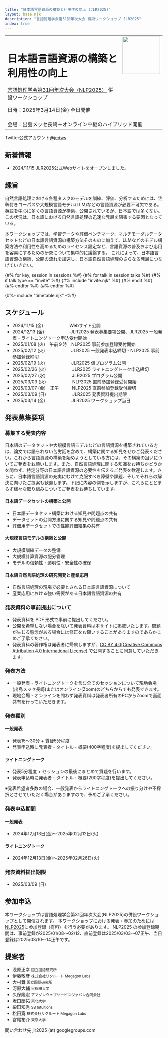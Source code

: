 ```yaml
---
title: "日本語言語資源の構築と利用性の向上 (JLR2025)"
layout: base.njk
description: "言語処理学会第31回年次大会 併設ワークショップ JLR2025"
index: true
---
```


<table><tr><td>
<h1>日本語言語資源の構築と利用性の向上</h1>
<a href="https://www.anlp.jp/nlp2025/">言語処理学会第31回年次大会（NLP2025）</a> 併設ワークショップ

日時：2025年3月14日(金) 全日開催
</td><td style="vertical-align:top;">
  <img src="https://jedworkshop.github.io/JLR2025/img/icon.png" style="width:120px;">  
</td>
</tr><tr><td colspan="2">
会場：出島メッセ長崎＋オンライン中継のハイブリッド開催  
</td></tr></table>

<div class="twitter_info">
  <div class="accoutn">Twitter公式アカウント<a href="https://twitter.com/jedws" target="_blank" rel="noreferrer">@jedws</a></div>
</div>

## 新着情報

- 2024/11/15 JLR2025公式Webサイトをオープンしました。
<!--
- 2025/02/28 本プログラム公開
- 2025/03/14 ワークショップは終了しました。たくさんのご参加、ありがとうございました。
- 2025/03/10 発表資料・プログラム最終版公開
-->

## 趣旨

自然言語処理における各種タスクのモデルを訓練、評価、分析するためには、注釈付きコーパスや大規模言語モデル(LLM)などの言語資源が必要不可欠である。
英語を中心に多くの言語資源が構築、公開されているが、日本語では多くない。
この状況は、日本語における自然言語処理の迅速な発展を阻害する要因となっている。

本ワークショップでは、学習データや評価ベンチマーク、マルチモーダルデータセットなどの日本語言語資源の構築方法そのものに加えて、LLMなどのモデル構築方法や利用性を高めるためのライセンス設定など、言語資源の普及および応用を容易にするための研究について集中的に議論する。
これによって、日本語言語資源の構築、公開の流れを加速し、日本語自然言語処理のさらなる発展につなげていきたい。

{#% for key, session in sessions %#}
{#% for talk in session.talks %#}
  {#% if talk.type == "invite" %#}
  {#% include "invite.njk" %#}
  {#% endif %#}
{#% endfor %#}
{#% endfor %#}

<!--
## タイムテーブル

[プログラムの詳細はこちらから](program)
-->

{#%- include "timetable.njk" -%#}

## スケジュール

<!--
- <span class="expired">2024/11/15 (金)　　　　　　Webサイト公開</span>
-->
- 2024/11/15 (金)　　　　　　Webサイト公開
- 2024/12/13 (金)　　　　　　JLR2025 発表募集要項公開、JLR2025 一般発表・ライトニングトーク申込受付開始
- 2025/01/08 (火)　午前９時　NLP2025 事前参加登録受付開始
- 2025/02/12 (火)　　　　　　JLR2025 一般発表申込締切・NLP2025 事前参加登録締切
- 2025/02/19 (火)　　　　　　JLR2025 仮プログラム公開
- 2025/02/26 (火)　　　　　　JLR2025 ライトニングトーク申込締切
- 2025/02/27 (水)　　　　　　JLR2025 プログラム公開
- 2025/03/03 (火)　　　　　　NLP2025 直前参加登録受付開始
- 2025/03/07 (金)　正午　　　NLP2025 直前参加登録受付締切
- 2025/03/09 (日)　　　　　　JLR2025 発表資料提出期限
- 2025/03/14 (金)　　　　　　JLR2025 ワークショップ当日

## 発表募集要項

### 募集する発表内容

日本語のデータセットや大規模言語モデルなどの言語資源を構築されている方は、論文では語られない苦労話を含めて、構築に関する知見をぜひご発表ください。これから言語資源の構築を始めようとしている方には、その構築の狙いについてご発表をお願いします。また、自然言語処理に関する知識をお持ちかどうかを問わず、特定分野の日本語言語資源の必要性を伝えるご発表を歓迎します。さらに、日本語言語資源の充実にむけて克服すべき障壁や課題、そしてそれらの解決に向けたご提案も歓迎します。下記に内容の例を示しますが、これらにとどまらず様々な取り組みについてご発表をお待ちしています。

#### 日本語データセットの構築と公開

- 日本語データセット構築における知見や問題点の共有
- データセットの公開方法に関する知見や問題点の共有
- 評価用データセットでの性能評価結果の共有

#### 大規模言語モデルの構築と公開

- 大規模訓練データの整備
- 大規模計算資源の配分管理
- モデルの信頼性・透明性・安全性の確保

#### 日本語自然言語処理の研究開発と産業応用

- 自然言語処理の現場で必要とされる日本語言語資源について
- 産業応用における強い需要がある日本語言語資源の共有

### 発表資料の事前提出について

- 発表資料を PDF 形式で事前に提出してください。
- 公開を希望しない場合を除いて発表資料は本サイトに掲載いたします。問題が生じる懸念がある場合には修正をお願いすることがありますのであらかじめご了承ください。
- 発表資料の著作権は発表者に帰属しますが、[CC BY 4.0(Creative Commons Attribution 4.0 International License)](https://creativecommons.org/licenses/by/4.0/deed.ja) で公開することに同意していただきます。

### 発表方法

- 一般発表・ライトニングトークを含む全てのセッションについて現地会場(出島メッセ長崎)またはオンライン(Zoom)のどちらからでも発表できます。
- 現地会場・オンラインを問わず発表資料は発表者所有のPCからZoomで画面共有を行っていただきます。

### 発表種別

#### 一般発表

- 発表15〜30分 + 質疑5分程度
- 発表申込時に発表者・タイトル・概要(400字程度)を提出してください。

#### ライトニングトーク

- 発表5分程度 + セッションの最後にまとめて質疑を行います。
- 発表申込時に発表者・タイトル・概要(200字程度)を提出してください。

※発表希望者多数の場合、一般発表からライトニングトークへの振り分けや不採択とさせていただく場合がありますので、予めご了承ください。

### 発表申込期間

#### 一般発表

- 2024年12月13日(金)～2025年02月12日(火)

#### ライトニングトーク

- 2024年12月13日(金)～2025年02月26日(火)

### 発表資料提出期限

- 2025/03/09 (日)

<!--
### 発表申込フォーム

発表申込を締め切りました。

-->

## 参加申込

本ワークショップは言語処理学会第31回年次大会(NLP2025)の併設ワークショップとして開催されます。
本ワークショップにおける発表・参加のためには[NLP2025](https://www.anlp.jp/nlp2025/)に参加登録（有料）を行う必要があります。
NLP2025 の参加登録期間は、事前登録が2025/01/08〜02/12、直前登録は2025/03/03〜07正午、当日登録は2025/03/10〜14正午です。

## 提案者

- 浅原正幸 <small>国立国語研究所</small>
- 伊藤敬彦 <small>株式会社リクルート Megagon Labs</small>
- 大村舞 <small>国立国語研究所</small>
- 河原大輔 <small>早稲田大学</small>
- 久保隆宏 <small>アマゾンウェブサービスジャパン合同会社</small>
- 坂口慶祐 <small>東北大学</small>
- 柴田知秀 <small>SB Intuitions</small>
- 松田寛 <small>株式会社リクルート Megagon Labs</small>
- 宮尾祐介 <small>東京大学</small>

問い合わせ先 jlr2025 (at) googlegroups.com
